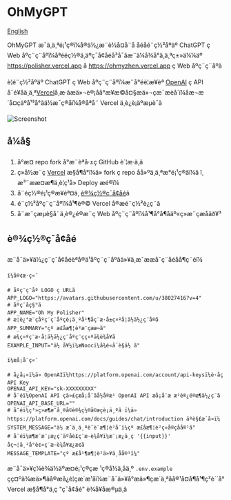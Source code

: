 # OhMyGPT

[English](README.md)

OhMyGPT æ¯ä¸ä¸ªé¡¹ç®ï¼å®ä½¿æ¨è½å¤å¨å åéåé¨ç½²åºäº ChatGPT ç Web åºç¨ç¨åºï¼åªééç½®ä¸äºç¯å¢åéå³å¯ãæ¨ä¼å¾å°ä¸ä¸ªç±»ä¼¼äº https://polisher.vercel.app å https://ohmyzhen.vercel.app ç Web åºç¨ç¨åºã

è¦é¨ç½²åºäº ChatGPT ç Web åºç¨ç¨åºï¼æ¨å°éè¦æ¥èª [OpenAI](https://platform.openai.com/account/api-keys) ç API å¯é¥åä¸ä¸ª[Vercel](https://vercel.com)å¸æ·ãæä»¬è®¡åå°æ¥æ©å¤§æä»¬çæ¯æèå´ï¼åæ¬æ´å¤çäºå¹³å°ãä½æ¯ç®åï¼å®åªå¨ Vercel ä¸è¿è¡äºæµè¯ã

![Screenshot](screenshot.png)

## å¼å§

1. å°æ­¤ repo fork å°æ¨èªå·±ç GitHub è´¦æ·ä¸­ã
2. ç»å½æ¨ç [Vercel](https://vercel.com) æ§å¶å°ï¼ä» fork ç repo åå»ºä¸ä¸ªæ°é¡¹ç®ãï¼â ï¸ æ³¨ææ­¤æ¶ä¸è¦ç¹å» Deploy æé®ï¼
3. å¨éç½®é¡¹ç®æ­¥éª¤ä¸­ [è®¾ç½®ç¯å¢åé](#è®¾ç½®ç¯å¢åé)ã
4. é¨ç½²åºç¨ç¨åºï¼å¹¶è®© Vercel å®æé¨ç½²è¿ç¨ã
5. å¨æ¨çæµè§å¨ä¸­è®¿é®æ¨ç Web åºç¨ç¨åºï¼å¹¶å°å¶åäº«ç»æ¨çæåãð¥³

## è®¾ç½®ç¯å¢åé

æ¨å¯ä»¥ä½¿ç¨ç¯å¢åéèªå®ä¹åºç¨ç¨åºãä»¥ä¸æ¯ææå¯ç¨åéåå¶ç¨éï¼

```env
ï¼å®¢æ·ç«¯

# åºç¨ç¨åº LOGO ç URLã
APP_LOGO="https://avatars.githubusercontent.com/u/38027416?v=4"
# åºç¨åç§°ã
APP_NAME="Oh My Polisher"
# æ¦è¿°æ¨çåºç¨ç¨åºçè¡ä¸ºå¹¶åç¨æ·å±ç¤ºå¦ä½ä½¿ç¨å®ã
APP_SUMMARY="çº æ­£åæ¶¦è²æ¨çææ¬ã"
# æ¾ç¤ºç¨æ·å¦ä½ä½¿ç¨åºç¨çç¤ºä¾è¾å¥ã
EXAMPLE_INPUT="ä½ å¥½ï¼æNoocï¼å¾é«å´è§ä½ ã"

ï¼æå¡å¨ç«¯

# å¿å¡«ï¼ä» OpenAIï¼https://platform.openai.com/account/api-keysï¼è·åç API Key
OPENAI_API_KEY="sk-XXXXXXXXX"
# å¯éï¼OpenAI API çä»£çæå¡å¨ãå½å®æ¹ OpenAI API æå¡å¨æ æ³è®¿é®æ¶ä½¿ç¨ã
OPENAI_API_BASE_URL=""
# å¯éï¼ç³»ç»æ¶æ¯å¸®å©è®¾ç½®å©æçè¡ä¸ºã ï¼ä» https://platform.openai.com/docs/guides/chat/introduction äºè§£æ´å¤ï¼
SYSTEM_MESSAGE="ä½ æ¯ä¸ä¸ªè¯­è¨æ¶¦è²å¨ï¼çº æ­£åæ¶¦è²ç»å®çåå®¹ã"
# å¯éï¼æ¶æ¯æ¨¡æ¿ç¨äºåè£ç¨æ·è¾å¥ï¼æ¨¡æ¿ä¸­ç '{{input}}' å­ç¬¦ä¸²å°è¢«ç¨æ·è¾å¥æ¿æ¢ã
MESSAGE_TEMPLATE="çº æ­£å¹¶æ¶¦è²ä»¥ä¸åå®¹ï¼"
```

æ¨å¯ä»¥ç¼è¾ä½äºæ­¤é¡¹ç®çæ ¹ç®å½ä¸­åä¸º `.env.example` çç¤ºä¾æä»¶ãå®æå¿è¦çæ´æ¹åï¼æ¨å¯ä»¥å°æä»¶çæ´ä¸ªåå®¹å¤å¶å¹¶ç²è´´å° Vercel æ§å¶å°ä¸ç "ç¯å¢åé" è¾å¥å­æ®µä¸­ã

